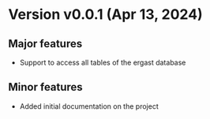 # Version v0.0.1 (Apr 13, 2024)

## Major features

- Support to access all tables of the ergast database

## Minor features

- Added initial documentation on the project
